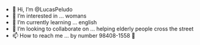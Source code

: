 - 👋 Hi, I’m @LucasPeludo
- 👀 I’m interested in ... womans
- 🌱 I’m currently learning ... english
- 💞️ I’m looking to collaborate on ... helping elderly people cross the street
- 📫 How to reach me ... by number 98408-1558 🙂

<!---
LucasPeludo/LucasPeludo is a ✨ special ✨ repository because its `README.md` (this file) appears on your GitHub profile.
You can click the Preview link to take a look at your changes.
--->
